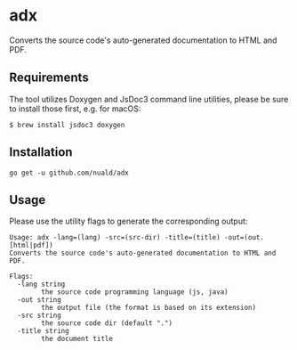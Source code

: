 # adx
Converts the source code's auto-generated documentation to HTML and PDF.

## Requirements

The tool utilizes Doxygen and JsDoc3 command line utilities, please be sure
to install those first, e.g. for macOS:

    $ brew install jsdoc3 doxygen

## Installation

    go get -u github.com/nuald/adx

## Usage

Please use the utility flags to generate the corresponding output:

```
Usage: adx -lang=(lang) -src=(src-dir) -title=(title) -out=(out.[html|pdf])
Converts the source code's auto-generated documentation to HTML and PDF.

Flags:
  -lang string
    	the source code programming language (js, java)
  -out string
    	the output file (the format is based on its extension)
  -src string
    	the source code dir (default ".")
  -title string
    	the document title
```
